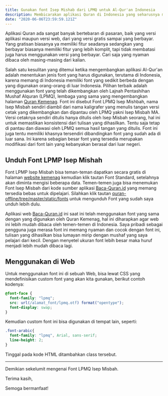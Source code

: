 ```yaml
---
title: Gunakan font Isep Mishab dari LPMQ untuk Al-Qur'an Indonesia
description: Membicarakan aplikasi Quran di Indonesia yang seharusnya menggunakan font dengan standard yang sama
date: "2020-06-06T23:59:59.121Z"
---
```


Aplikasi Quran ada sangat banyak bertebaran di pasaran, baik yang versi aplikasi maupun versi web, dari yang versi gratis sampai yang berbayar. Yang gratisan biasanya ya memiliki fitur seadanya sedangkan yang berbayar biasanya memiliki fitur yang lebih komplit, tapi tidak membatasi juga harus menggunakan versi yang berbayar. Cari saja yang nyaman dibaca oleh masing-masing dari kalian.

Salah satu kesulitan yang ditemui ketika mengembangkan aplikasi Al-Qur'an adalah menentukan jenis font yang harus digunakan, terutama di Indonesia, karena memang di Indonesia memiliki font yang sedikit berbeda dengan yang digunakan orang-orang di luar Indonesia.
Pilihan terbaik adalah menggunakan font yang telah dikembangkan oleh Lajnah Pentashihan Mushaf Alquran (LPMQ), lembaga yang sama yang mengembangkan halaman [Quran Kemenag](https://quran.kemenag.go.id/#!).
Font ini disebut Font LPMQ Isep Mishbah, nama Isep Misbah sendiri diambil dari nama kaligrafer yang menulis tangan versi cetak yang dikembangkan dan dipantau oleh LPMQ yakni Isep Misbah MA.
Versi cetaknya sendiri ditulis hanya ditulis oleh Isep Misbah seorang, hal ini untuk memastikan konsistensi dari tulisan yang dihasilkan. Tentu saja tetap di pantau dan diawasi oleh LPMQ semua hasil tangan yang ditulis.
Font ini juga tentu memiliki khasnya tersendiri dibandingkan font yang sudah ada di luar sana. Ini karena sebagian besar font yang tersedia merupakan modifikasi dari font lain yang kebanyakan berasal dari luar negeri.

## Unduh Font LPMP Isep Mishah

Font LPMP Isep Misbah bisa teman-teman dapatkan secara gratis di halaman [website kemenag](https://quran.kemenag.go.id/) kemudian klik tautan Font Standard, setelahnya akan diminta mengisi beberapa data. 
Temen-temen juga bisa menemukan Font Isep Misbah dari kode sumber aplikasi [Baca-Quran.id](https://www.baca-quran.id/) yang memang tersedia bebas untuk dipelajari.
Silahkan klik tautan [quran-offline/tree/master/static/fonts](https://github.com/mazipan/quran-offline/tree/master/static/fonts) untuk mengunduh Font yang sudah saya unduh lebih dulu.

Aplikasi web [Baca-Quran.id](https://www.baca-quran.id/1/) ini saat ini telah menggunakan font yang sama dengan yang digunakan oleh Quran Kemenag, hal ini diharapkan agar web ini lebih mudah dibaca oleh temen-temen di Indonesia.
Saya pribadi sebagai pengguna juga merasa font ini memang nyaman dan cocok dengan font ini, tulisan yang dihasilkan bisa lumayan mirip dengan mushaf yang saya pelajari dari kecil.
Dengan menyetel ukuran font lebih besar maka huruf menjadi lebih mudah dibaca lagi.

## Menggunakan di Web

Untuk menggunakan font ini di sebuah Web, bisa lewat CSS yang mendefinisikan custom font yang akan kita gunakan, berikut contoh kodenya:

```css
@font-face {
  font-family: "lpmq";
  src: url(/alamat_font/lpmq.otf) format("opentype");
  font-display: swap;
}

```

Kemudian custom font ini bisa digunakan di tempat lain, seperti:

```css
.font-arabic{
  font-family: "lpmq", Arial, sans-serif;
  line-height: 2;
}
```

Tinggal pada kode HTML ditambahkan class tersebut.

---

Demikian sekelumit mengenai Font LPMQ Isep Misbah.

Terima kasih,

Semoga bermanfaat!
